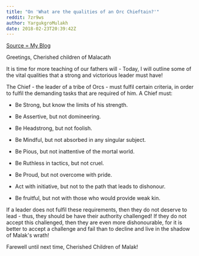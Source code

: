 ```yaml
---
title: "On 'What are the qualities of an Orc Chieftain?'"
reddit: 7zr9ws
author: YargukgroMulakh
date: 2018-02-23T20:39:42Z
---
```


[Source = My Blog](http://the-golzarga-ornim.blogspot.co.uk/2018/02/what-are-qualities-of-chief.html)

Greetings, Cherished children of Malacath 

It is time for more teaching of our fathers will - Today, I will outline some of the vital qualities that a strong and victorious leader must have!

The Chief - the leader of a tribe of Orcs - must fulfil certain criteria, in order to fulfil the demanding tasks that are required of him. A Chief must:

- Be Strong, but know the limits of his strength.

- Be Assertive, but not domineering.

- Be Headstrong, but not foolish.

- Be Mindful, but not absorbed in any singular subject.

- Be Pious, but not inattentive of the mortal world.

- Be Ruthless in tactics, but not cruel.

- Be Proud, but not overcome with pride.

- Act with initiative, but not to the path that leads to dishonour.

- Be fruitful, but not with those who would provide weak kin.

If a leader does not fulfil these requirements, then they do not deserve to lead - thus, they should be have their authority challenged! If they do not accept this challenged, then they are even more dishonourable, for it is better to accept a challenge and fail than to decline and live in the shadow of Malak's wrath!

Farewell until next time, Cherished Children of Malak! 

